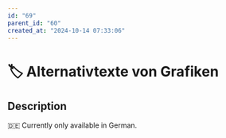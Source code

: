 ```yaml
---
id: "69"
parent_id: "60"
created_at: "2024-10-14 07:33:06"
---
```


# 🏷️ Alternativtexte von Grafiken

## Description

🇩🇪 Currently only available in German.
